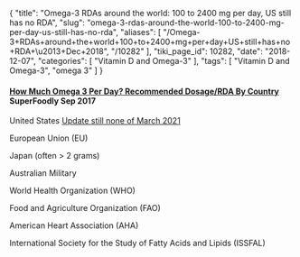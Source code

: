 {
    "title": "Omega-3 RDAs around the world: 100 to 2400 mg per day, US still has no RDA",
    "slug": "omega-3-rdas-around-the-world-100-to-2400-mg-per-day-us-still-has-no-rda",
    "aliases": [
        "/Omega-3+RDAs+around+the+world+100+to+2400+mg+per+day+US+still+has+no+RDA+\u2013+Dec+2018",
        "/10282"
    ],
    "tiki_page_id": 10282,
    "date": "2018-12-07",
    "categories": [
        "Vitamin D and Omega-3"
    ],
    "tags": [
        "Vitamin D and Omega-3",
        "omega 3"
    ]
}


#### [How Much Omega 3 Per Day? Recommended Dosage/RDA By Country](https://www.superfoodly.com/how-much-omega-3-per-day-recommended-dosage-rda/) SuperFoodly Sep 2017

United States [Update still none of March 2021](https://ods.od.nih.gov/factsheets/Omega3FattyAcids-HealthProfessional/#disc)

European Union (EU)

Japan (often > 2 grams)

Australian Military

World Health Organization (WHO)

Food and Agriculture Organization (FAO)

American Heart Association (AHA)

International Society for the Study of Fatty Acids and Lipids (ISSFAL)
